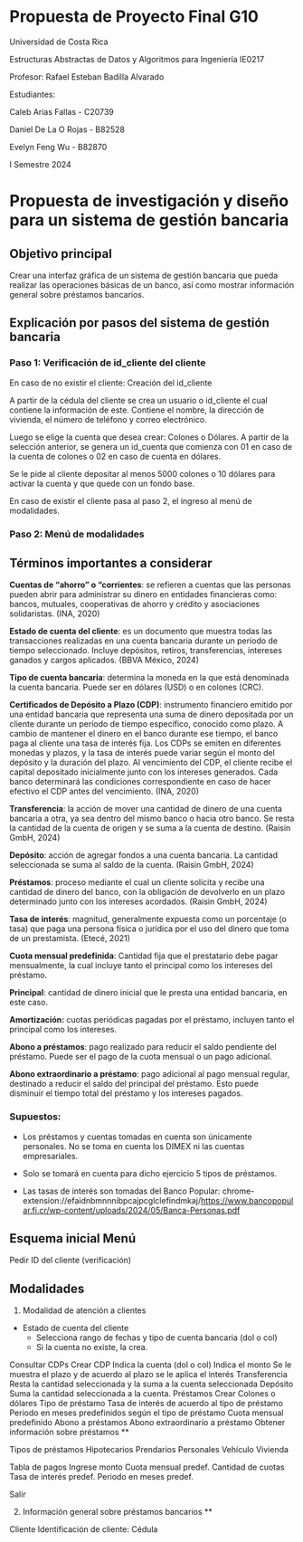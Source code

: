 # Propuesta de Proyecto Final G10

Universidad de Costa Rica

Estructuras Abstractas de Datos y Algoritmos para Ingeniería IE0217

Profesor: Rafael Esteban Badilla Alvarado

Estudiantes: 

Caleb Arias Fallas - C20739

Daniel De La O Rojas - B82528

Evelyn Feng Wu - B82870

I Semestre 2024


# Propuesta de investigación y diseño para un sistema de gestión bancaria

## Objetivo principal

Crear una interfaz gráfica de un sistema de gestión bancaria que pueda realizar las operaciones básicas de un banco, así como mostrar información general sobre préstamos bancarios.


## Explicación por pasos del sistema de gestión bancaria

### Paso 1:  Verificación de id_cliente del cliente

En caso de no existir el cliente: Creación del id_cliente

A partir de la cédula del cliente se crea un usuario o id_cliente el cual contiene la información  de este. Contiene el nombre, la dirección de vivienda, el número de teléfono y correo electrónico.

Luego se elige la cuenta que desea crear: Colones o Dólares. A partir de la selección anterior, se genera un id_cuenta que comienza con 01 en caso de la cuenta de colones o 02 en caso de cuenta en dólares.

Se le pide al cliente depositar al menos 5000 colones o 10 dólares para activar la cuenta y que quede con un fondo base.

En caso de existir el cliente pasa al paso 2, el ingreso al menú de modalidades. 

### Paso 2: Menú de modalidades





## Términos importantes a considerar

**Cuentas de “ahorro” o “corrientes**: se refieren a cuentas que las personas pueden abrir para administrar su dinero en entidades financieras como: bancos, mutuales, cooperativas de ahorro y crédito y asociaciones solidaristas. (INA, 2020)

**Estado de cuenta del cliente**: es un documento que muestra todas las transacciones realizadas en una cuenta bancaria durante un período de tiempo seleccionado. Incluye depósitos, retiros, transferencias, intereses ganados y cargos aplicados. (BBVA México, 2024)

**Tipo de cuenta bancaria**: determina la moneda en la que está denominada la cuenta bancaria. Puede ser en dólares (USD) o en colones (CRC).

**Certificados de Depósito a Plazo (CDP)**: instrumento financiero emitido por una entidad bancaria que representa una suma de dinero depositada por un cliente durante un período de tiempo específico, conocido como plazo. A cambio de mantener el dinero en el banco durante ese tiempo, el banco paga al cliente una tasa de interés fija. Los CDPs se emiten en diferentes monedas y plazos, y la tasa de interés puede variar según el monto del depósito y la duración del plazo. Al vencimiento del CDP, el cliente recibe el capital depositado inicialmente junto con los intereses generados. Cada banco determinará las condiciones correspondiente en caso de hacer efectivo el CDP antes del vencimiento. (INA, 2020)

**Transferencia**: la acción de mover una cantidad de dinero de una cuenta bancaria a otra, ya sea dentro del mismo banco o hacia otro banco. Se resta la cantidad de la cuenta de origen y se suma a la cuenta de destino. (Raisin GmbH, 2024)

**Depósito**: acción de agregar fondos a una cuenta bancaria. La cantidad seleccionada se suma al saldo de la cuenta. (Raisin GmbH, 2024)

**Préstamos**: proceso mediante el cual un cliente solicita y recibe una cantidad de dinero del banco, con la obligación de devolverlo en un plazo determinado junto con los intereses acordados. (Raisin GmbH, 2024)

**Tasa de interés**: magnitud, generalmente expuesta como un porcentaje (o tasa) que paga una persona física o jurídica por el uso del dinero que toma de un prestamista. (Etecé, 2021)

**Cuota mensual predefinida**: Cantidad fija que el prestatario debe pagar mensualmente, la cual incluye tanto el principal como los intereses del préstamo.

**Principal**: cantidad de dinero inicial que le presta una entidad bancaria, en este caso.

**Amortización:** cuotas periódicas pagadas por el préstamo, incluyen tanto el principal como los intereses.

**Abono a préstamos**: pago realizado para reducir el saldo pendiente del préstamo. Puede ser el pago de la cuota mensual o un pago adicional.

**Abono extraordinario a préstamo**: pago adicional al pago mensual regular, destinado a reducir el saldo del principal del préstamo. Esto puede disminuir el tiempo total del préstamo y los intereses pagados.





### Supuestos:
- Los préstamos y cuentas tomadas en cuenta son únicamente personales. No se toma en cuenta los DIMEX ni las cuentas empresariales.

- Solo se tomará en cuenta para dicho ejercicio 5 tipos de préstamos. 

- Las tasas de interés son tomadas del Banco Popular:
chrome-extension://efaidnbmnnnibpcajpcglclefindmkaj/https://www.bancopopular.fi.cr/wp-content/uploads/2024/05/Banca-Personas.pdf



## Esquema inicial Menú
Pedir ID del cliente (verificación)
## Modalidades
1. Modalidad de atención a clientes
- Estado de cuenta del cliente
  - Selecciona rango de fechas y tipo de cuenta bancaria (dol o col)
  - Si la cuenta no existe, la crea.
	
Consultar CDPs
Crear CDP
Indica la cuenta (dol o col)
Indica el monto 
Se le muestra el plazo y de acuerdo al plazo se le aplica el interés
Transferencia
Resta la cantidad seleccionada y la suma a la cuenta seleccionada
Depósito
Suma la cantidad seleccionada a la cuenta.
Préstamos
Crear
Colones o dólares
Tipo de préstamo
Tasa de interés de acuerdo al tipo de préstamo
Periodo en meses predefinidos según el tipo de préstamo
Cuota mensual predefinido
Abono a préstamos
Abono extraordinario a préstamo
Obtener información sobre préstamos **

Tipos de préstamos
Hipotecarios
Prendarios
Personales
Vehículo
Vivienda

Tabla de pagos
Ingrese monto
Cuota mensual predef.
Cantidad de cuotas
Tasa de interés predef.
Periodo en meses predef.

Salir

2. Información general sobre préstamos bancarios **


Cliente
Identificación de cliente: Cédula
